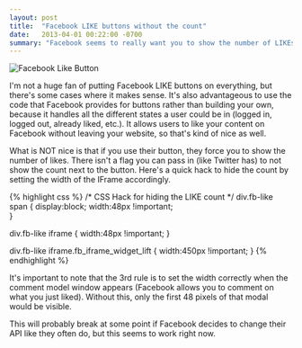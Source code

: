```yaml
---
layout: post
title:  "Facebook LIKE buttons without the count"
date:   2013-04-01 00:22:00 -0700
summary: "Facebook seems to really want you to show the number of LIKEs whenever you use one of their buttons on your site. Here's a good hack around that..."
---
```

![Facebook Like Button](/images/facebook-like-button.jpg)

I'm not a huge fan of putting Facebook LIKE buttons on everything, but there's some cases where it makes sense. It's also advantageous to use the code that Facebook provides for buttons rather than building your own, because it handles all the different states a user could be in (logged in, logged out, already liked, etc.). It allows users to like your content on Facebook without leaving your website, so that's kind of nice as well.

What is NOT nice is that if you use their button, they force you to show the number of likes. There isn't a flag you can pass in (like Twitter has) to not show the count next to the button. Here's a quick hack to hide the count by setting the width of the IFrame accordingly.

{% highlight css %}
/* CSS Hack for hiding the LIKE count */
div.fb-like span {
  display:block;
  width:48px !important;  
}

div.fb-like iframe {
  width:48px !important;
}

div.fb-like iframe.fb_iframe_widget_lift {
  width:450px !important;
}
{% endhighlight %}

It's important to note that the 3rd rule is to set the width correctly when the comment model window appears (Facebook allows you to comment on what you just liked). Without this, only the first 48 pixels of that modal would be visible.

This will probably break at some point if Facebook decides to change their API like they often do, but this seems to work right now.
